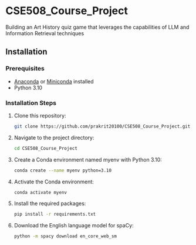 # CSE508_Course_Project
Building an Art History quiz game that leverages the capabilities of LLM and Information Retrieval techniques
## Installation

### Prerequisites

- [Anaconda](https://www.anaconda.com/) or [Miniconda](https://docs.conda.io/en/latest/miniconda.html) installed
- Python 3.10

### Installation Steps

1. Clone this repository:

   ```bash
   git clone https://github.com/prakrit20100/CSE508_Course_Project.git
2. Navigate to the project directory:
   ```bash
   cd CSE508_Course_Project
3. Create a Conda environment named myenv with Python 3.10:
   ```bash
   conda create --name myenv python=3.10
4. Activate the Conda environment:
   ```bash
   conda activate myenv
5. Install the required packages:
   ```bash
   pip install -r requirements.txt
6. Download the English language model for spaCy:
   ```bash
   python -m spacy download en_core_web_sm
